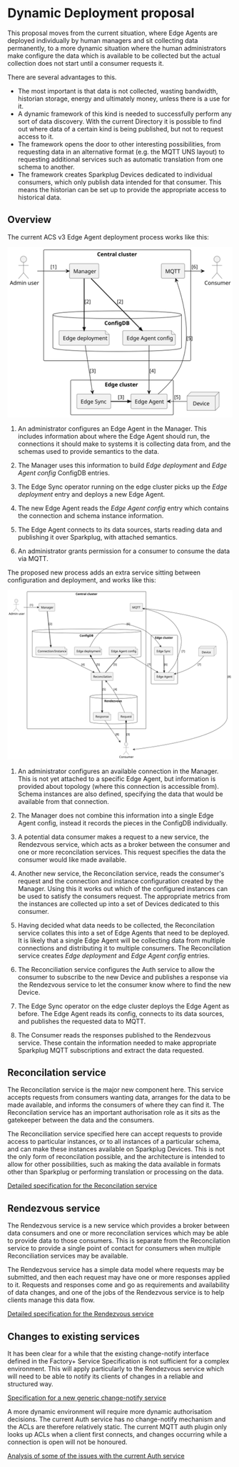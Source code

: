 # Dynamic Deployment proposal

This proposal moves from the current situation, where Edge Agents are
deployed individually by human managers and sit collecting data
permanently, to a more dynamic situation where the human administrators
make configure the data which is available to be collected but the
actual collection does not start until a consumer requests it.

There are several advantages to this.
* The most important is that data is not collected, wasting bandwidth,
  historian storage, energy and ultimately money, unless there is a use
  for it.
* A dynamic framework of this kind is needed to successfully perform any
  sort of data discovery. With the current Directory it is possible to
  find out where data of a certain kind is being published, but not to
  request access to it.
* The framework opens the door to other interesting possibilities, from
  requesting data in an alternative format (e.g. the MQTT UNS layout) to
  requesting additional services such as automatic translation from one
  schema to another.
* The framework creates Sparkplug Devices dedicated to individual
  consumers, which only publish data intended for that consumer. This
  means the historian can be set up to provide the appropriate access to
  historical data.

## Overview

The current ACS v3 Edge Agent deployment process works like this:

![ACS v3 deployment diagram](./v3-deploy.svg)

1. An administrator configures an Edge Agent in the Manager. This
   includes information about where the Edge Agent should run, the
   connections it should make to systems it is collecting data from, and
   the schemas used to provide semantics to the data.

2. The Manager uses this information to build _Edge deployment_ and
   _Edge Agent config_ ConfigDB entries.

3. The Edge Sync operator running on the edge cluster picks up the _Edge
   deployment_ entry and deploys a new Edge Agent.

4. The new Edge Agent reads the _Edge Agent config_ entry which contains
   the connection and schema instance information.

5. The Edge Agent connects to its data sources, starts reading data and
   publishing it over Sparkplug, with attached semantics.

6. An administrator grants permission for a consumer to consume the data
   via MQTT.

The proposed new process adds an extra service sitting between
configuration and deployment, and works like this:

![ACS dynamic deployment diagram](./dyn-deploy.svg)

1. An administrator configures an available connection in the Manager.
   This is not yet attached to a specific Edge Agent, but information is
   provided about topology (where this connection is accessible from).
   Schema instances are also defined, specifying the data that would be
   available from that connection.

2. The Manager does not combine this information into a single Edge
   Agent config, instead it records the pieces in the ConfigDB
   individually.

3. A potential data consumer makes a request to a new service, the
   Rendezvous service, which acts as a broker between the consumer and
   one or more reconcilation services. This request specifies the data
   the consumer would like made available.

4. Another new service, the Reconcilation service, reads the consumer's
   request and the connection and instance configuration created by the
   Manager. Using this it works out which of the configured instances
   can be used to satisfy the consumers request. The appropriate metrics
   from the instances are collected up into a set of Devices dedicated
   to this consumer.

5. Having decided what data needs to be collected, the Reconcilation
   service collates this into a set of Edge Agents that need to be
   deployed. It is likely that a single Edge Agent will be collecting
   data from multiple connections and distributing it to multiple
   consumers. The Reconcilation service creates _Edge deployment_ and
   _Edge Agent config_ entries.

6. The Reconciliation service configures the Auth service to allow the
   consumer to subscribe to the new Device and publishes a response via
   the Rendezvous service to let the consumer know where to find the new
   Device.

7. The Edge Sync operator on the edge cluster deploys the Edge Agent as
   before. The Edge Agent reads its config, connects to its data
   sources, and publishes the requested data to MQTT. 

8. The Consumer reads the responses published to the Rendezvous service.
   These contain the information needed to make appropriate Sparkplug
   MQTT subscriptions and extract the data requested.

## Reconcilation service

The Reconcilation service is the major new component here. This service
accepts requests from consumers wanting data, arranges for the data to
be made available, and informs the consumers of where they can find it.
The Reconcilation service has an important authorisation role as it sits
as the gatekeeper between the data and the consumers.

The Reconciliation service specified here can accept requests to provide
access to particular instances, or to all instances of a particular
schema, and can make these instances available on Sparkplug Devices.
This is not the only form of reconcilation possible, and the
architecture is intended to allow for other possibilities, such as
making the data available in formats other than Sparkplug or performing
translation or processing on the data.

[Detailed specification for the Reconcilation
service](./reconcilation.md)

## Rendezvous service

The Rendezvous service is a new service which provides a broker between
data consumers and one or more reconcilation services which may be able
to provide data to those consumers. This is separate from the
Reconcilation service to provide a single point of contact for consumers
when multiple Reconciliation services may be available.

The Rendezvous service has a simple data model where requests may be
submitted, and then each request may have one or more responses applied
to it. Requests and responses come and go as requirements and
availability of data changes, and one of the jobs of the Rendezvous
service is to help clients manage this data flow.

[Detailed specification for the Rendezvous service](./rendezvous.md)

## Changes to existing services

It has been clear for a while that the existing change-notify interface
defined in the Factory+ Service Specification is not sufficient for a
complex environment. This will apply particularly to the Rendezvous
service which will need to be able to notify its clients of changes in a
reliable and structured way.

[Specification for a new generic change-notify service](./notify-v1.md)

A more dynamic environment will require more dynamic authorisation
decisions. The current Auth service has no change-notify mechanism and
the ACLs are therefore relatively static. The current MQTT auth plugin
only looks up ACLs when a client first connects, and changes occurring
while a connection is open will not be honoured.

[Analysis of some of the issues with the current Auth
service](./auth.md)
